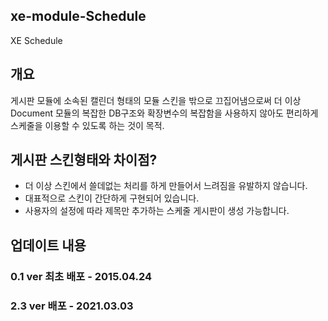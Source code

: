 ## xe-module-Schedule

XE Schedule


## 개요
게시판 모듈에 소속된 캘린더 형태의 모듈 스킨을 밖으로 끄집어냄으로써 더 이상 Document 모듈의 복잡한 DB구조와 확장변수의 복잡함을 사용하지 않아도 편리하게 스케줄을 이용할 수 있도록 하는 것이 목적.

## 게시판 스킨형태와 차이점?
* 더 이상 스킨에서 쓸데없는 처리를 하게 만들어서 느려짐을 유발하지 않습니다.
* 대표적으로 스킨이 간단하게 구현되어 있습니다.
* 사용자의 설정에 따라 제목만 추가하는 스케줄 게시판이 생성 가능합니다.

## 업데이트 내용

### 0.1 ver 최초 배포 - 2015.04.24

### 2.3 ver 배포 - 2021.03.03
